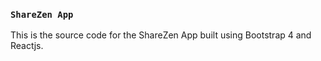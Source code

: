 ### `ShareZen App`

This is the source code for the ShareZen App built using Bootstrap 4 and Reactjs.
